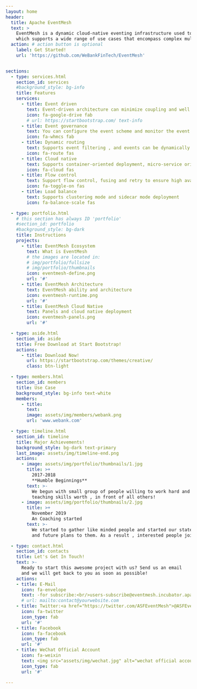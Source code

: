 ```yaml
---
layout: home
header:
  title: Apache EventMesh
  text: >
    EventMesh is a dynamic cloud-native eventing infrastructure used to decouple the application and backend middleware layer,
    which supports a wide range of use cases that encompass complex multi-cloud, widely distributed topologies using diverse technology stacks.
  action: # action button is optional
    label: Get Started!
    url: 'https://github.com/WeBankFinTech/EventMesh'


sections:
  - type: services.html
    section_id: services
    #background_style: bg-info
    title: Features
    services:
      - title: Event driven
        text: Event-driven architecture can minimize coupling and well extend and adapt different types of service components
        icon: fa-google-drive fab
        # url: https://startbootstrap.com/ text-info
      - title: Event governance
        text: You can configure the event scheme and monitor the event with the relevant metrics
        icon: fa-whmcs fab
      - title: Dynamic routing
        text: Supports event filtering , and events can be dynamically routed to various service nodes
        icon: fa-route fas
      - title: Cloud native
        text: Supports container-oriented deployment, micro-service oriented, event orchestration and scheduling
        icon: fa-cloud fas
      - title: Flow control
        text: Support flow control, fusing and retry to ensure high availability of services
        icon: fa-toggle-on fas
      - title: Load balance
        text: Supports clustering mode and sidecar mode deployment
        icon: fa-balance-scale fas

  - type: portfolio.html
    # this section has always ID 'portfolio'
    #section_id: portfolio
    #background_style: bg-dark
    title: Instructions
    projects:
      - title: EventMesh Ecosystem
        text: What is EventMesh
        # the images are located in:
        # img/portfolio/fullsize
        # img/portfolio/thumbnails
        icon: eventmesh-define.png
        url: '#'
      - title: EventMesh Architecture
        text: EventMesh ability and architecture
        icon: eventmesh-runtime.png
        url: '#'
      - title: EventMesh Cloud Native
        text: Panels and cloud native deployment
        icon: eventmesh-panels.png
        url: '#'

  - type: aside.html
    section_id: aside
    title: Free Download at Start Bootstrap!
    actions:
      - title: Download Now!
        url: https://startbootstrap.com/themes/creative/
        class: btn-light

  - type: members.html
    section_id: members
    title: Use Case
    background_style: bg-info text-white
    members:
      - title:
        text:
        image: assets/img/members/webank.png
        url: 'www.webank.com'

  - type: timeline.html
    section_id: timeline
    title: Major Achievements!
    background_style: bg-dark text-primary
    last_image: assets/img/timeline-end.png
    actions:
      - image: assets/img/portfolio/thumbnails/1.jpg
        title: >+
          2017-2018
          **Humble Beginnings**
        text: >-
          We begun with small group of people willing to work hard and make our
          teaching skills worth , in front of all others!
      - image: assets/img/portfolio/thumbnails/2.jpg
        title: >+
          November 2019
          An Coaching started
        text: >-
          We started to gather like minded people and started our stategies
          and future plans to them. As a result , interested people joined us!

  - type: contact.html
    section_id: contacts
    title: Let's Get In Touch!
    text: >-
      Ready to start this awesome project with us? Send us an email
      and we will get back to you as soon as possible!
    actions:
    - title: E-Mail
      icon: fa-envelope
      text: -for subscribe:<br/>users-subscribe@eventmesh.incubator.apache.org<br/>dev-subscribe@eventmesh.incubator.apache.org<br/>-for contact:<br/>users@eventmesh.apache.org dev@eventmesh.apache.org
      # url: mailto:contact@yourwebsite.com
    - title: Twitter:<a href="https://twitter.com/ASFEventMesh">@ASFEventMesh</a>
      icon: fa-twitter
      icon_type: fab
      url: '#'
    - title: Facebook
      icon: fa-facebook
      icon_type: fab
      url: '#'
    - title: WeChat Official Account
      icon: fa-weixin
      text: <img src="assets/img/wechat.jpg" alt="wechat official account">
      icon_type: fab
      url: '#'

---
```


